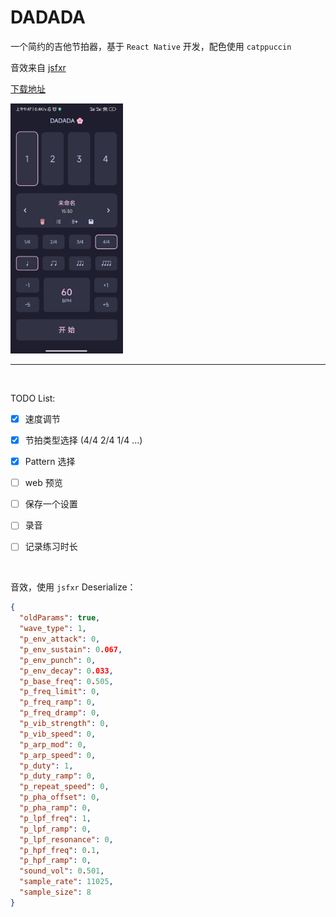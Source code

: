 # DADADA

一个简约的吉他节拍器，基于 `React Native` 开发，配色使用 `catppuccin`

音效来自 [jsfxr](https://sfxr.me/)

[下载地址](https://mayapony.lanzoub.com/iaIp810jtc6d)

<img src="./doc/Screenshot.jpg" height="400" />

<br />

---

<br />

TODO List:

- [x] 速度调节
- [x] 节拍类型选择 (4/4 2/4 1/4 ...)
- [x] Pattern 选择
- [ ] web 预览
- [ ] 保存一个设置
- [ ] 录音
- [ ] 记录练习时长


<br />

音效，使用 `jsfxr` Deserialize：

```json
{
  "oldParams": true,
  "wave_type": 1,
  "p_env_attack": 0,
  "p_env_sustain": 0.067,
  "p_env_punch": 0,
  "p_env_decay": 0.033,
  "p_base_freq": 0.505,
  "p_freq_limit": 0,
  "p_freq_ramp": 0,
  "p_freq_dramp": 0,
  "p_vib_strength": 0,
  "p_vib_speed": 0,
  "p_arp_mod": 0,
  "p_arp_speed": 0,
  "p_duty": 1,
  "p_duty_ramp": 0,
  "p_repeat_speed": 0,
  "p_pha_offset": 0,
  "p_pha_ramp": 0,
  "p_lpf_freq": 1,
  "p_lpf_ramp": 0,
  "p_lpf_resonance": 0,
  "p_hpf_freq": 0.1,
  "p_hpf_ramp": 0,
  "sound_vol": 0.501,
  "sample_rate": 11025,
  "sample_size": 8
}
```
